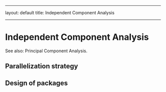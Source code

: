 <!--
 Licensed to the Apache Software Foundation (ASF) under one or more
 contributor license agreements.  See the NOTICE file distributed with
 this work for additional information regarding copyright ownership.
 The ASF licenses this file to You under the Apache License, Version 2.0
 (the "License"); you may not use this file except in compliance with
 the License.  You may obtain a copy of the License at

     http://www.apache.org/licenses/LICENSE-2.0

 Unless required by applicable law or agreed to in writing, software
 distributed under the License is distributed on an "AS IS" BASIS,
 WITHOUT WARRANTIES OR CONDITIONS OF ANY KIND, either express or implied.
 See the License for the specific language governing permissions and
 limitations under the License.
-->
---
layout: default
title: Independent Component Analysis

    
---

<a name="IndependentComponentAnalysis-IndependentComponentAnalysis"></a>
# Independent Component Analysis

See also: Principal Component Analysis.

<a name="IndependentComponentAnalysis-Parallelizationstrategy"></a>
## Parallelization strategy

<a name="IndependentComponentAnalysis-Designofpackages"></a>
## Design of packages
